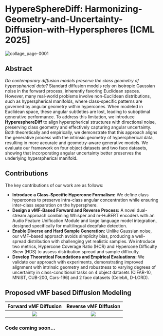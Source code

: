 # HypereSphereDiff: Harmonizing-Geometry-and-Uncertainty-Diffusion-with-Hyperspheres **[ICML 2025]**

![collage_page-0001](https://github.com/IAB-IITJ/Harmonizing-Geometry-and-Uncertainty-Diffusion-with-Hyperspheres/blob/main/static/SAFARI_IMAGES/vis_abs.png)
## Abstract
_Do contemporary diffusion models preserve the class geometry of hyperspherical data?_ Standard diffusion models rely on isotropic Gaussian noise in the forward process, inherently favoring Euclidean spaces. However, many real-world problems involve non-Euclidean distributions, such as hyperspherical manifolds, where class-specific patterns are governed by angular geometry within hypercones. When modeled in Euclidean space, these angular subtleties are lost, leading to suboptimal generative performance. To address this limitation, we introduce **HyperesphereDiff** to align hyperspherical structures with directional noise, preserving class geometry and effectively capturing angular uncertainty. Both theoretically and empirically, we demonstrate that this approach aligns the generative process with the intrinsic geometry of hyperspherical data, resulting in more accurate and geometry-aware generative models. We evaluate our framework on four object datasets and two face datasets, showing that incorporating angular uncertainty better preserves the underlying hyperspherical manifold.

## Contributions
The key contributions of our work are as follows:
- **Introduce a Class-Specific Hypercone Formalism:** We define class hypercones to preserve intra-class angular concentration while ensuring inter-class separation on the hypersphere.
- **Design a vMF-Based Forward and Reverse Process:** A novel dual-stream approach combining Whisper and m-HuBERT encoders with an Audio Feature Unification Module and large language model integration, designed specifically for multilingual deepfake detection.
- **Enable Diverse and Hard Sample Generation:** Unlike Gaussian noise, our vMF-based approach avoids simplicity bias, producing a well-spread distribution with challenging yet realistic samples. We introduce two metrics, Hypercone Coverage Ratio (HCR) and Hypercone Difficulty Skew (HDS) to assess distribution spread and sample difficulty.
- **Develop Theoretical Foundations and Empirical Evaluations:** We validate our approach with experiments, demonstrating improved alignment with intrinsic geometry and robustness to varying degrees of uncertainty in class-conditional tasks on 4 object datasets (CIFAR-10, MNIST, CUB-200, Cars-196) and 2 face datasets (CelebA, D-LORD).

## Proposed vMF based Diffusion Modeling

Forward vMF Diffusion             |  Reverse vMF Diffusion 
:-------------------------:|:-------------------------:
![](https://github.com/IAB-IITJ/Harmonizing-Geometry-and-Uncertainty-Diffusion-with-Hyperspheres/blob/main/static/SAFARI_IMAGES/2.gif) |  ![](https://github.com/IAB-IITJ/Harmonizing-Geometry-and-Uncertainty-Diffusion-with-Hyperspheres/blob/main/static/SAFARI_IMAGES/3.gif)


### Code coming soon...



